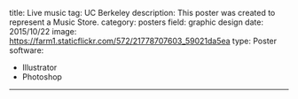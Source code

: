 title: Live music
tag: UC Berkeley
description: This poster was created to represent a Music Store.
category: posters
field: graphic design
date: 2015/10/22
image: https://farm1.staticflickr.com/572/21778707603_59021da5ea
type: Poster
software:
- Illustrator
- Photoshop
---